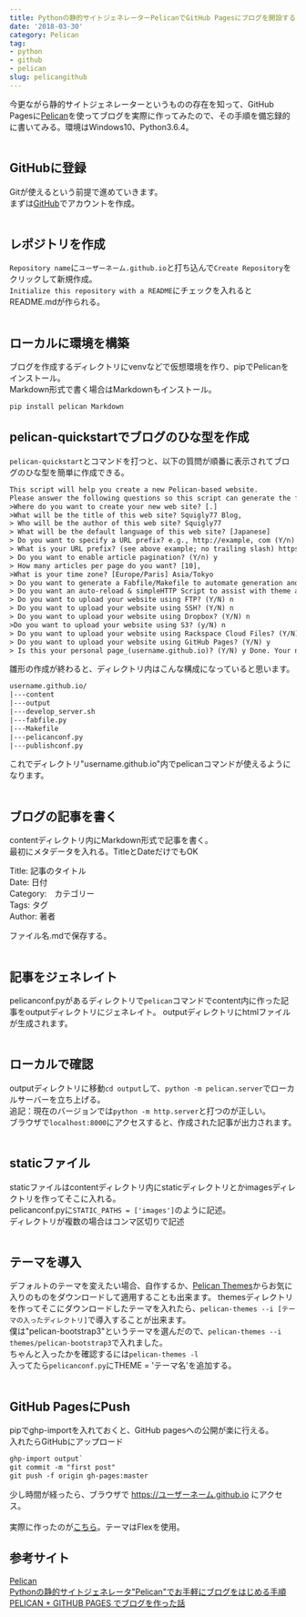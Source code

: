 ```yaml
---
title: Pythonの静的サイトジェネレーターPelicanでGitHub Pagesにブログを開設する
date: '2018-03-30'
category: Pelican
tag:
- python
- github
- pelican
slug: pelicangithub
---
```


今更ながら静的サイトジェネレーターというものの存在を知って、GitHub Pagesに[Pelican](http://docs.getpelican.com/en/stable/)を使ってブログを実際に作ってみたので、その手順を備忘録的に書いてみる。環境はWindows10、Python3.6.4。<br><br>

## GitHubに登録

Gitが使えるという前提で進めていきます。  
まずは[GitHub](https://github.com/)でアカウントを作成。<br><br>

## レポジトリを作成

`Repository name`に`ユーザーネーム.github.io`と打ち込んで`Create Repository`をクリックして新規作成。  
`Initialize this repository with a README`にチェックを入れるとREADME.mdが作られる。 <br><br> 

##  ローカルに環境を構築

ブログを作成するディレクトリにvenvなどで仮想環境を作り、pipでPelicanをインストール。  
Markdown形式で書く場合はMarkdownもインストール。  

```txt
pip install pelican Markdown
```

##  pelican-quickstartでブログのひな型を作成

`pelican-quickstart`とコマンドを打つと、以下の質問が順番に表示されてブログのひな型を簡単に作成できる。  

```txt
This script will help you create a new Pelican-based website.
Please answer the following questions so this script can generate the files needed by Pelican.
>Where do you want to create your new web site? [.]
>What will be the title of this web site? Squigly77 Blog,
> Who will be the author of this web site? Squigly77
> What will be the default language of this web site? [Japanese]
> Do you want to specify a URL prefix? e.g., http://example, com (Y/n) y
> What is your URL prefix? (see above example; no trailing slash) https://squigly77.github.io
> Do you want to enable article pagination? (Y/n) y
> How many articles per page do you want? [10],
>What is your time zone? [Europe/Paris] Asia/Tokyo
> Do you want to generate a Fabfile/Makefile to automate generation and publishing? (Y/n) y
> Do you want an auto-reload & simpleHTTP Script to assist with theme and sited evelopment? (Y/n) y
> Do you want to upload your website using FTP? (Y/N) n
> Do you want to upload your website using SSH? (Y/N) n
> Do you want to upload your website using Dropbox? (Y/N) n
>Do you want to upload your website using S3? (y/N) n
> Do you want to upload your website using Rackspace Cloud Files? (Y/N) n
> Do you want to upload your website using GitHub Pages? (Y/N) y
> Is this your personal page_(username.github.io)? (Y/N) y Done. Your new project is available at D:\usr¥github-blog\squigly77.github.io
```

</font>

雛形の作成が終わると、ディレクトリ内はこんな構成になっていると思います。

```txt
username.github.io/
|---content
|---output
|---develop_server.sh
|---fabfile.py
|---Makefile
|---pelicanconf.py
|---publishconf.py
```

</font>
これでディレクトリ"username.github.io"内でpelicanコマンドが使えるようになります。<br><br>

## ブログの記事を書く

contentディレクトリ内にMarkdown形式で記事を書く。  
最初にメタデータを入れる。TitleとDateだけでもOK   

Title: 記事のタイトル  
Date: 日付  
Category:　カテゴリー  
Tags: タグ  
Author: 著者  

ファイル名.mdで保存する。   <br><br>

## 記事をジェネレイト

pelicanconf.pyがあるディレクトリで`pelican`コマンドでcontent内に作った記事をoutputディレクトリにジェネレイト。 
outputディレクトリにhtmlファイルが生成されます。  <br><br>

## ローカルで確認

outputディレクトリに移動`cd output`して、`python -m pelican.server`でローカルサーバーを立ち上げる。  
追記：現在のバージョンでは`python -m http.server`と打つのが正しい。  
ブラウザで`localhost:8000`にアクセスすると、作成された記事が出力されます。<br><br>

## staticファイル

staticファイルはcontentディレクトリ内にstaticディレクトリとかimagesディレクトリを作ってそこに入れる。  
pelicanconf.pyに`STATIC_PATHS = ['images']`のように記述。  
ディレクトリが複数の場合はコンマ区切りで記述  <br><br>

## テーマを導入

デフォルトのテーマを変えたい場合、自作するか、[Pelican Themes](http://pelicanthemes.com/)からお気に入りのものをダウンロードして適用することも出来ます。
themesディレクトリを作ってそこにダウンロードしたテーマを入れたら、`pelican-themes --i [テーマの入ったディレクトリ]`で導入することが出来ます。  
僕は"pelican-bootstrap3"というテーマを選んだので、`pelican-themes --i themes/pelican-bootstrap3`で入れました。  
ちゃんと入ったかを確認するには`pelican-themes -l`  
入ってたら`pelicanconf.py`にTHEME = 'テーマ名'を追加する。<br><br>

## GitHub PagesにPush

pipでghp-importを入れておくと、GitHub pagesへの公開が楽に行える。  
入れたらGitHubにアップロード  

```txt
ghp-import output`  
git commit -m "first post"
git push -f origin gh-pages:master
```

少し時間が経ったら、ブラウザで https://ユーザーネーム.github.io にアクセス。
<br><br>
実際に作ったのが[こちら](https://squigly77.github.io/)。テーマはFlexを使用。

## 参考サイト

[Pelican](http://docs.getpelican.com/en/stable/)  
[Pythonの静的サイトジェネレータ"Pelican"でお手軽にブログをはじめる手順](https://qiita.com/ogrew/items/ecef0a4700d5bd4d875d)  
[PELICAN + GITHUB PAGES でブログを作った話](http://daikishimada.github.io/pelican-start.html)